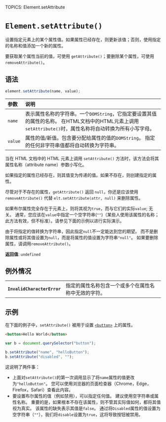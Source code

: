 TOPICS: Element.setAttribute

# `Element.setAttribute()`

设置指定元素上的某个属性值。如果属性已经存在，则更新该值；否则，使用指定的名称和值添加一个新的属性。

要获取某个属性当前的值，可使用 `getAttribute()`；要删除某个属性，可使用 `removeAttribute()`。

## 语法

```javascript
element.setAttribute(name, value);
```

| 参数 | 说明 |
| :-- | :-- |
| `name` | 表示属性名称的字符串。一个`DOMString`，它指定要设置其值的属性的名称。 在HTML文档中的HTML元素上调用`setAttribute()`时，属性名称将自动转换为所有小写字母。
| `value` | 属性的值/新值。包含要分配给属性的值的`DOMString`。 指定的任何非字符串值都将自动转换为字符串。

当在 HTML 文档中的 HTML 元素上调用 `setAttribute()` 方法时，该方法会将其属性名称（attribute name）参数小写化。

如果指定的属性已经存在，则其值变为传递的值。如果不存在，则创建指定的属性。

尽管对于不存在的属性，`getAttribute()` 返回 `null`，你还是应该使用 `removeAttribute()` 代替 `elt.setAttribute(attr, null)` 来删除属性。

如果布尔属性完全存在于元素上，则将其视为`true`，而与它们的实际`value`; 无关。 通常，您应该在`value`中指定一个空字符串(`""`)（某些人使用该属性的名称；此方法有效，但不标准）。请参见下面的示例以进行实际演示。

由于将指定的值转换为字符串，因此指定`null`不一定能达到您的期望。 而不是删除属性或将其值设置为`null`，而是将属性的值设置为字符串`"null"`。 如果要删除属性，请调用`removeAttribute()`。

**返回值**: `undefined`

## 例外情况

|  |  |
| :-- | :-- |
| **`InvalidCharacterError`** | 指定的属性名称包含一个或多个在属性名称中无效的字符。|

## 示例

在下面的例子中，`setAttribute()` 被用于设置 [`<button>`](/zh-hans/webfrontend/<button>) 上的属性。

```html
<button>Hello World</button>
```

```javascript
var b = document.querySelector("button");

b.setAttribute("name", "helloButton");
b.setAttribute("disabled", "");
```

这说明了两件事：

- 上面对`setAttribute()`的第一次调用显示了将`name`属性的值更改为`"helloButton"`。 您可以使用浏览器的页面检查器（Chrome，Edge，Firefox，Safari）查看此内容。
- 要设置布尔属性的值（例如禁用），可以指定任何值。 建议使用空字符串或属性名称。 重要的是，如果根本不存在该属性，则不管其实际值如何，都将其值视为真实。 该属性的缺失表示其值是`false`。 通过将`Disabled`属性的值设置为空字符串（`""`），我们将`disable`设置为`true`，这将导致按钮被禁用。
